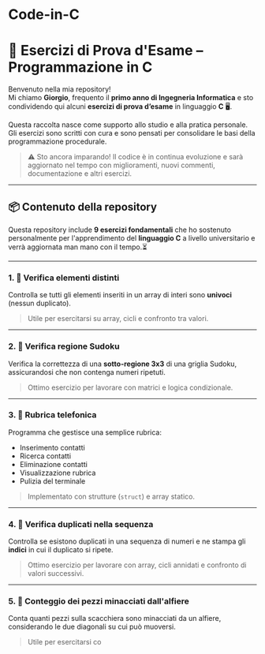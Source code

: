 # Code-in-C  
# 🧠 Esercizi di Prova d'Esame – Programmazione in C

Benvenuto nella mia repository!  
Mi chiamo **Giorgio**, frequento il **primo anno di Ingegneria Informatica** e sto condividendo qui alcuni **esercizi di prova d’esame** in linguaggio **C** 🖥️.

Questa raccolta nasce come supporto allo studio e alla pratica personale.  
Gli esercizi sono scritti con cura e sono pensati per consolidare le basi della programmazione procedurale.

> ⚠️ Sto ancora imparando! Il codice è in continua evoluzione e sarà aggiornato nel tempo con miglioramenti, nuovi commenti, documentazione e altri esercizi.

---

## 📦 Contenuto della repository

Questa repository include **9 esercizi fondamentali** che ho sostenuto personalmente per l'apprendimento del **linguaggio C** a livello universitario e verrà aggiornata man mano con il tempo.⏳

---

### 1. 🔢 Verifica elementi distinti  
Controlla se tutti gli elementi inseriti in un array di interi sono **univoci** (nessun duplicato).  
> Utile per esercitarsi su array, cicli e confronto tra valori.

---

### 2. 🧩 Verifica regione Sudoku  
Verifica la correttezza di una **sotto-regione 3x3** di una griglia Sudoku, assicurandosi che non contenga numeri ripetuti.  
> Ottimo esercizio per lavorare con matrici e logica condizionale.

---

### 3. 📇 Rubrica telefonica  
Programma che gestisce una semplice rubrica:  
- Inserimento contatti  
- Ricerca contatti  
- Eliminazione contatti  
- Visualizzazione rubrica  
- Pulizia del terminale  

> Implementato con strutture (`struct`) e array statico.

---

### 4. 🔢 Verifica duplicati nella sequenza  
Controlla se esistono duplicati in una sequenza di numeri e ne stampa gli **indici** in cui il duplicato si ripete.  
> Ottimo esercizio per lavorare con array, cicli annidati e confronto di valori successivi.

---

### 5. 🧩 Conteggio dei pezzi minacciati dall'alfiere  
Conta quanti pezzi sulla scacchiera sono minacciati da un alfiere, considerando le due diagonali su cui può muoversi.  
> Utile per esercitarsi co
